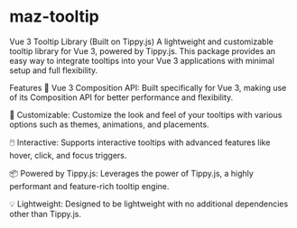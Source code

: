 # maz-tooltip
Vue 3 Tooltip Library (Built on Tippy.js)
A lightweight and customizable tooltip library for Vue 3, powered by Tippy.js. This package provides an easy way to integrate tooltips into your Vue 3 applications with minimal setup and full flexibility.

Features
🌟 Vue 3 Composition API: Built specifically for Vue 3, making use of its Composition API for better performance and flexibility.

🎨 Customizable: Customize the look and feel of your tooltips with various options such as themes, animations, and placements.

🖱️ Interactive: Supports interactive tooltips with advanced features like hover, click, and focus triggers.

📦 Powered by Tippy.js: Leverages the power of Tippy.js, a highly performant and feature-rich tooltip engine.

💡 Lightweight: Designed to be lightweight with no additional dependencies other than Tippy.js.
